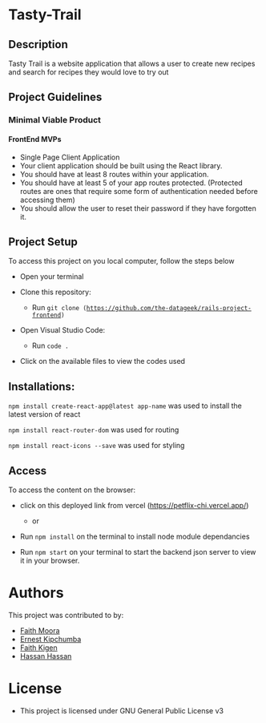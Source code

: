 # Tasty-Trail

## Description
Tasty Trail is a website application that allows a user to create new recipes and search for recipes they would love to try out

## Project Guidelines

### Minimal Viable Product

#### FrontEnd MVPs 

- Single Page Client Application
- Your client application should be built using the React library.
- You should have at least 8 routes within your application.
- You should have at least 5 of your app routes protected. (Protected routes are ones that require some form of authentication needed before accessing them)
- You should allow the user to reset their password if they have forgotten it.


## Project Setup
To access this project on you local computer, follow the steps below

* Open your terminal

* Clone this repository: 
    - Run <code>git clone (https://github.com/the-datageek/rails-project-frontend)</code>

* Open Visual Studio Code:
    - Run <code>code .</code>

* Click on the available files to view the codes used

## Installations:

<code>npm install create-react-app@latest app-name</code> was used to install the latest version of react

<code>npm install react-router-dom</code> was used for routing

<code>npm install react-icons --save</code> was used for styling


## Access

To access the content on the browser:

* click on this deployed link from vercel (https://petflix-chi.vercel.app/)

  * or

* Run <code>npm install</code> on the terminal to install node module dependancies

* Run <code>npm start</code> on your terminal to start the backend json server to view it in your browser.


# Authors

This project was contributed to by: 
* [Faith Moora](https://github.com/the-datageek)
* [Ernest Kipchumba](https://github.com/prince475)
* [Faith Kigen](https://github.com/NyokabiKamau)
* [Hassan Hassan](https://github.com/kaltumanoor)

# License

* This project is licensed under GNU General Public License v3